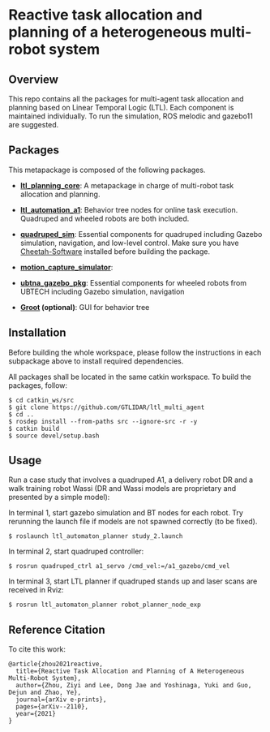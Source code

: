 # Reactive task allocation and planning of a heterogeneous multi-robot system
## Overview
This repo contains all the packages for multi-agent task allocation and planning based on Linear Temporal Logic (LTL). 
Each component is maintained individually. To run the simulation, ROS melodic and gazebo11 are suggested.

## Packages
This metapackage is composed of the following packages.

- **[ltl_planning_core](/ltl_planning_core)**: A metapackage in charge of multi-robot task allocation and planning.

- **[ltl_automation_a1](/ltl_automation_a1)**: Behavior tree nodes for online task execution. Quadruped and wheeled robots are both included.

- **[quadruped_sim](/quadruped_sim)**: Essential components for quadruped including Gazebo simulation, navigation, and low-level control. Make sure you have [Cheetah-Software](https://github.com/GTLIDAR/Cheetah-Software) installed before building the package.

- **[motion_capture_simulator](/motion_capture_simulator)**:

- **[ubtna_gazebo_pkg](/ubtna_gazebo_pkg)**: Essential components for wheeled robots from UBTECH including Gazebo simulation, navigation

- **[Groot](/Groot) (optional)**: GUI for behavior tree
 

## Installation
Before building the whole workspace, please follow the instructions in each subpackage above to install required dependencies.

All packages shall be located in the same catkin workspace. To build the packages, follow:
```
$ cd catkin_ws/src
$ git clone https://github.com/GTLIDAR/ltl_multi_agent
$ cd ..
$ rosdep install --from-paths src --ignore-src -r -y
$ catkin build
$ source devel/setup.bash
```

## Usage
Run a case study that involves a quadruped A1, a delivery robot DR and a walk training robot Wassi (DR and Wassi models
are proprietary and presented by a simple model):

In terminal 1, start gazebo simulation and BT nodes for each robot. Try rerunning the launch file if models
are not spawned correctly (to be fixed).
```
$ roslaunch ltl_automaton_planner study_2.launch
```

In terminal 2, start quadruped controller:
```
$ rosrun quadruped_ctrl a1_servo /cmd_vel:=/a1_gazebo/cmd_vel
```

In terminal 3, start LTL planner if quadruped stands up and laser scans are received in Rviz:
```
$ rosrun ltl_automaton_planner robot_planner_node_exp
```

## Reference Citation
To cite this work:
```
@article{zhou2021reactive,
  title={Reactive Task Allocation and Planning of A Heterogeneous Multi-Robot System},
  author={Zhou, Ziyi and Lee, Dong Jae and Yoshinaga, Yuki and Guo, Dejun and Zhao, Ye},
  journal={arXiv e-prints},
  pages={arXiv--2110},
  year={2021}
}
```

